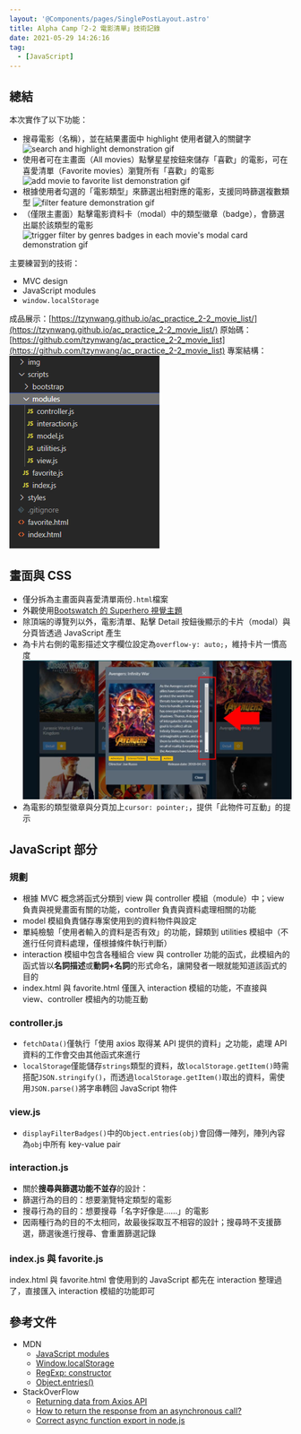 ```yaml
---
layout: '@Components/pages/SinglePostLayout.astro'
title: Alpha Camp「2-2 電影清單」技術記錄
date: 2021-05-29 14:26:16
tag:
  - [JavaScript]
---
```


## 總結

本次實作了以下功能：

- 搜尋電影（名稱），並在結果畫面中 highlight 使用者鍵入的關鍵字
  ![search and highlight demonstration gif](/2021/2-2-movie-list-note/searchAndHighlight.gif)
- 使用者可在主畫面（All movies）點擊星星按鈕來儲存「喜歡」的電影，可在喜愛清單（Favorite movies）瀏覽所有「喜歡」的電影
  ![add movie to favorite list demonstration gif](/2021/2-2-movie-list-note/favorite.gif)
- 根據使用者勾選的「電影類型」來篩選出相對應的電影，支援同時篩選複數類型
  ![filter feature demonstration gif](/2021/2-2-movie-list-note/filter.gif)
- （僅限主畫面）點擊電影資料卡（modal）中的類型徽章（badge），會篩選出屬於該類型的電影
  ![trigger filter by genres badges in each movie's modal card demonstration gif](/2021/2-2-movie-list-note/filterByModalBadges.gif)

主要練習到的技術：

- MVC design
- JavaScript modules
- `window.localStorage`

成品展示：[https://tzynwang.github.io/ac_practice_2-2_movie_list/](https://tzynwang.github.io/ac_practice_2-2_movie_list/)
原始碼：[https://github.com/tzynwang/ac_practice_2-2_movie_list](https://github.com/tzynwang/ac_practice_2-2_movie_list)
專案結構：
![folder structure](/2021/2-2-movie-list-note/folderStructure.png)

## 畫面與 CSS

- 僅分拆為主畫面與喜愛清單兩份`.html`檔案
- 外觀使用[Bootswatch 的 Superhero 視覺主題](https://bootswatch.com/)
- 除頂端的導覽列以外，電影清單、點擊 Detail 按鈕後顯示的卡片（modal）與分頁皆透過 JavaScript 產生
- 為卡片右側的電影描述文字欄位設定為`overflow-y: auto;`，維持卡片一慣高度
  ![set movie description column overflow-y attribute as auto](/2021/2-2-movie-list-note/movieDescriptionOverflowY.jpg)
- 為電影的類型徽章與分頁加上`cursor: pointer;`，提供「此物件可互動」的提示

## JavaScript 部分

### 規劃

- 根據 MVC 概念將函式分類到 view 與 controller 模組（module）中；view 負責與視覺畫面有關的功能，controller 負責與資料處理相關的功能
- model 模組負責儲存專案使用到的資料物件與設定
- 單純檢驗「使用者輸入的資料是否有效」的功能，歸類到 utilities 模組中（不進行任何資料處理，僅根據條件執行判斷）
- interaction 模組中包含各種組合 view 與 controller 功能的函式，此模組內的函式皆以**名詞描述**或**動詞+名詞**的形式命名，讓開發者一眼就能知道該函式的目的
- index.html 與 favorite.html 僅匯入 interaction 模組的功能，不直接與 view、controller 模組內的功能互動

### controller.js

<script src="https://gist.github.com/tzynwang/fcda3bff6d518e9b1c3982fa7c7268d4.js"></script>

- `fetchData()`僅執行「使用 axios 取得某 API 提供的資料」之功能，處理 API 資料的工作會交由其他函式來進行
- `localStorage`僅能儲存`strings`類型的資料，故`localStorage.getItem()`時需搭配`JSON.stringify()`，而透過`localStorage.getItem()`取出的資料，需使用`JSON.parse()`將字串轉回 JavaScript 物件

### view.js

<script src="https://gist.github.com/tzynwang/0cd46b3f99b83824a40c23cdc9718ee4.js"></script>

- `displayFilterBadges()`中的`Object.entries(obj)`會回傳一陣列，陣列內容為`obj`中所有 key-value pair

### interaction.js

<script src="https://gist.github.com/tzynwang/c0c60c0caca7a5d18ed9cf305c0b38c0.js"></script>

- 關於**搜尋與篩選功能不並存**的設計：
- 篩選行為的目的：想要瀏覽特定類型的電影
- 搜尋行為的目的：想要搜尋「名字好像是……」的電影
- 因兩種行為的目的不太相同，故最後採取互不相容的設計；搜尋時不支援篩選，篩選後進行搜尋、會重置篩選記錄

### index.js 與 favorite.js

index.html 與 favorite.html 會使用到的 JavaScript 都先在 interaction 整理過了，直接匯入 interaction 模組的功能即可

<script src="https://gist.github.com/tzynwang/eb19d1d54ca8cea325e8fdabc15954f9.js"></script>

<script src="https://gist.github.com/tzynwang/1d7a65f5888e64ba8de2dcc4c4dfd68c.js"></script>

## 參考文件

- MDN
  - [JavaScript modules](https://developer.mozilla.org/en-US/docs/Web/JavaScript/Guide/Modules)
  - [Window.localStorage](https://developer.mozilla.org/en-US/docs/Web/API/Window/localStorage)
  - [RegExp: constructor](https://developer.mozilla.org/en-US/docs/Web/JavaScript/Reference/Global_Objects/RegExp#description)
  - [Object.entries()](https://developer.mozilla.org/en-US/docs/Web/JavaScript/Reference/Global_Objects/Object/entries)
- StackOverFlow
  - [Returning data from Axios API](https://stackoverflow.com/questions/48980380/returning-data-from-axios-api)
  - [How to return the response from an asynchronous call?](https://stackoverflow.com/questions/14220321/how-to-return-the-response-from-an-asynchronous-call)
  - [Correct async function export in node.js](https://stackoverflow.com/questions/46715484/correct-async-function-export-in-node-js)
